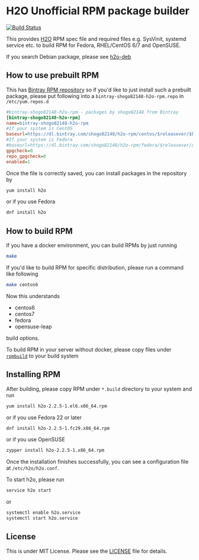 H2O Unofficial RPM package builder
==================================

[![Build Status](https://travis-ci.org/shogo82148/h2o-rpm.svg?branch=master)](https://travis-ci.org/shogo82148/h2o-rpm)

This provides [H2O](https://h2o.examp1e.net/) RPM spec file and required files
e.g. SysVinit, systemd service etc. to build RPM for Fedora, RHEL/CentOS 6/7
and OpenSUSE.

If you search Debian package, please see [h2o-deb](https://github.com/shogo82148/h2o-deb)

## How to use prebuilt RPM

This has [Bintray RPM repository](https://bintray.com/shogo82148/h2o-rpm) so if
you'd like to just install such a prebuilt package, please put following into a
`bintray-shogo82148-h2o-rpm.repo` in `/etc/yum.repos.d`

```ini
#bintray-shogo82148-h2o-rpm - packages by shogo82148 from Bintray
[bintray-shogo82148-h2o-rpm]
name=bintray-shogo82148-h2o-rpm
#If your system is CentOS
baseurl=https://dl.bintray.com/shogo82148/h2o-rpm/centos/$releasever/$basearch/
#If your system is Fedora
#baseurl=https://dl.bintray.com/shogo82148/h2o-rpm/fedora/$releasever/$basearch/
gpgcheck=0
repo_gpgcheck=0
enabled=1
```

Once the file is correctly saved, you can install packages in the repository by

```bash
yum install h2o
```

or if you use Fedora

```bash
dnf install h2o
```

## How to build RPM

If you have a docker environment, you can build RPMs by just running

```bash
make
```

If you'd like to build RPM for specific distribution, please run a command like
following

```bash
make centos6
```

Now this understands

- centos6
- centos7
- fedora
- opensuse-leap

build options.

To build RPM in your server without docker, please copy files under
[`rpmbuild`](https://github.com/shogo82148/h2o-rpm/blob/master/rpmbuild) to your
build system

## Installing RPM

After building, please copy RPM under `*.build` directory to your system and
run

```bash
yum install h2o-2.2.5-1.el6.x86_64.rpm
```

or if you use Fedora 22 or later

```bash
dnf install h2o-2.2.5-1.fc29.x86_64.rpm
```

or if you use OpenSUSE

```bash
zypper install h2o-2.2.5-1.x86_64.rpm
```

Once the installation finishes successfully, you can see a configuration file
at `/etc/h2o/h2o.conf`.

To start h2o, please run

```bash
service h2o start
```

or

```bash
systemctl enable h2o.service
systemctl start h2o.service
```

## License

This is under MIT License. Please see the
[LICENSE](https://github.com/shogo82148/h2o-rpm/blob/master/LICENSE) file for
details.
